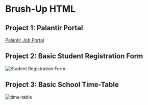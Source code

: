 # Brush-Up HTML

## Project 1: Palantir Portal

[Palantir Job Portal](https://jobs.lever.co/palantir/d5ee2dda-9865-4602-8e30-7a9250ea5c5b)

## Project 2: Basic Student Registration Form

![Student Registration Form](https://github.com/krishmurarka/Brush-Up-HTML/assets/64781854/f863282b-1d5d-4c9b-83b4-62d422099f5c)

## Project 3: Basic School Time-Table

![time-table](https://github.com/krishmurarka/Brush-Up-HTML/assets/64781854/16084877-1e55-4459-b7cc-e656046bc663)
